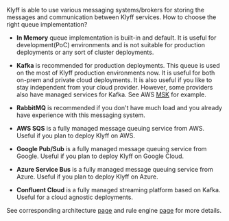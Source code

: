 Klyff is able to use various messaging systems/brokers for storing the messages and communication between Klyff services. How to choose the right queue implementation?
 
 * **In Memory** queue implementation is built-in and default. 
It is useful for development(PoC) environments and is not suitable for production deployments or any sort of cluster deployments.

 * **Kafka** is recommended for production deployments. This queue is used on the most of Klyff production environments now. 
It is useful for both on-prem and private cloud deployments. It is also useful if you like to stay independent from your cloud provider.
However, some providers also have managed services for Kafka. See AWS [MSK](https://aws.amazon.com/msk/) for example.

 * **RabbitMQ** is recommended if you don't have much load and you already have experience with this messaging system.

 * **AWS SQS** is a fully managed message queuing service from AWS. Useful if you plan to deploy Klyff on AWS.

 * **Google Pub/Sub** is a fully managed message queuing service from Google. Useful if you plan to deploy Klyff on Google Cloud.  

 * **Azure Service Bus** is a fully managed message queuing service from Azure. Useful if you plan to deploy Klyff on Azure.
 
 * **Confluent Cloud** is a fully managed streaming platform based on Kafka. Useful for a cloud agnostic deployments.

See corresponding architecture [page](/docs/reference/#message-queues-are-awesome) and rule engine [page](/docs/user-guide/rule-engine-2-5/queues/) for more details.